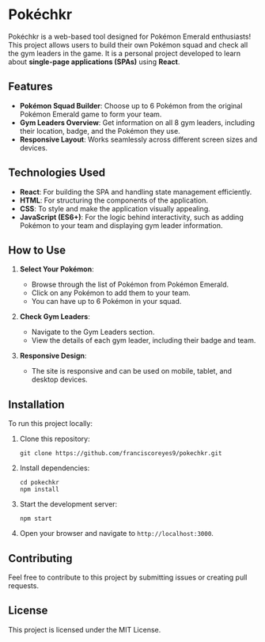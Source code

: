 # Pokéchkr

Pokéchkr is a web-based tool designed for Pokémon Emerald enthusiasts! 
This project allows users to build their own Pokémon squad and check all 
the gym leaders in the game. It is a personal project developed to learn about **single-page applications (SPAs)** using **React**.

## Features

- **Pokémon Squad Builder**: Choose up to 6 Pokémon from the original Pokémon Emerald game to form your team.
- **Gym Leaders Overview**: Get information on all 8 gym leaders, including their location, badge, and the Pokémon they use.
- **Responsive Layout**: Works seamlessly across different screen sizes and devices.

## Technologies Used

- **React**: For building the SPA and handling state management efficiently.
- **HTML**: For structuring the components of the application.
- **CSS**: To style and make the application visually appealing.
- **JavaScript (ES6+)**: For the logic behind interactivity, such as adding Pokémon to your team and displaying gym leader information.

## How to Use

1. **Select Your Pokémon**:
    - Browse through the list of Pokémon from Pokémon Emerald.
    - Click on any Pokémon to add them to your team.
    - You can have up to 6 Pokémon in your squad.

2. **Check Gym Leaders**:
    - Navigate to the Gym Leaders section.
    - View the details of each gym leader, including their badge and team.

3. **Responsive Design**:
    - The site is responsive and can be used on mobile, tablet, and desktop devices.

## Installation

To run this project locally:

1. Clone this repository:
    ```
    git clone https://github.com/franciscoreyes9/pokechkr.git
    ```

2. Install dependencies:
    ```
    cd pokechkr
    npm install
    ```

3. Start the development server:
    ```
    npm start
    ```

4. Open your browser and navigate to `http://localhost:3000`.

## Contributing

Feel free to contribute to this project by submitting issues or creating pull requests.

## License

This project is licensed under the MIT License.
